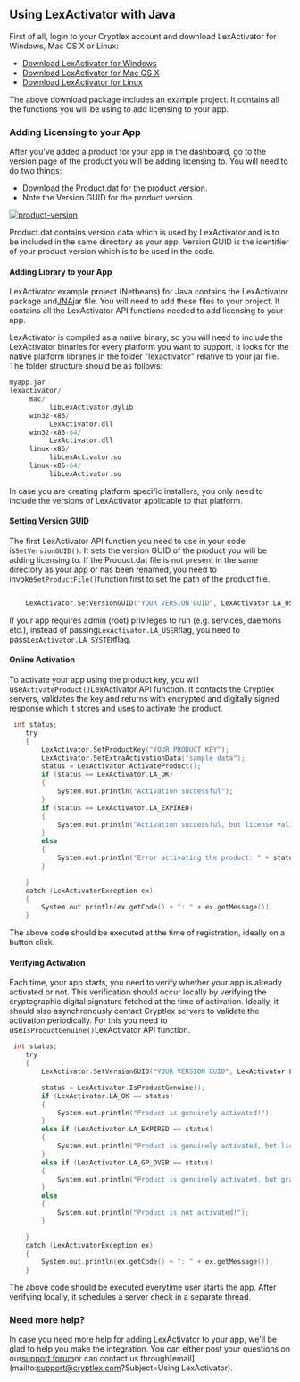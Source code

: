 ## Using LexActivator with Java

First of all, login to your Cryptlex account and download LexActivator for Windows, Mac OS X or Linux:

* [Download LexActivator for Windows](https://cryptlex.com/app/api)
* [Download LexActivator for Mac OS X](https://cryptlex.com/app/api)
* [Download LexActivator for Linux](https://cryptlex.com/app/api)

The above download package includes an example project. It contains all the functions you will be using to add licensing to your app.

### Adding Licensing to your App

After you've added a product for your app in the dashboard, go to the version page of the product you will be adding licensing to. You will need to do two things:

* Download the Product.dat for the product version.
* Note the Version GUID for the product version.

[![](https://cryptlex.com/public/img/docs/version.png "product-version")](https://cryptlex.com/public/img/docs/version.png)

Product.dat contains version data which is used by LexActivator and is to be included in the same directory as your app. Version GUID is the identifier of your product version which is to be used in the code.

#### Adding Library to your App

LexActivator example project \(Netbeans\) for Java contains the LexActivator package and[JNA](https://github.com/java-native-access/jna)jar file. You will need to add these files to your project. It contains all the LexActivator API functions needed to add licensing to your app.

LexActivator is compiled as a native binary, so you will need to include the LexActivator binaries for every platform you want to support. It looks for the native platform libraries in the folder "lexactivator" relative to your jar file. The folder structure should be as follows:

```c
myapp.jar
lexactivator/
     mac/
          libLexActivator.dylib
     win32-x86/
          LexActivator.dll
     win32-x86-64/
          LexActivator.dll
     linux-x86/
          libLexActivator.so
     linux-x86-64/
          libLexActivator.so

```

In case you are creating platform specific installers, you only need to include the versions of LexActivator applicable to that platform.

#### Setting Version GUID

The first LexActivator API function you need to use in your code is`SetVersionGUID()`. It sets the version GUID of the product you will be adding licensing to. If the Product.dat file is not present in the same directory as your app or has been renamed, you need to invoke`SetProductFile()`function first to set the path of the product file.

```c

    LexActivator.SetVersionGUID("YOUR VERSION GUID", LexActivator.LA_USER);
```

If your app requires admin \(root\) privileges to run \(e.g. services, daemons etc.\), instead of passing`LexActivator.LA_USER`flag, you need to pass`LexActivator.LA_SYSTEM`flag.

#### Online Activation

To activate your app using the product key, you will use`ActivateProduct()`LexActivator API function. It contacts the Cryptlex servers, validates the key and returns with encrypted and digitally signed response which it stores and uses to activate the product.

```c
 int status;
    try
    {
    	LexActivator.SetProductKey("YOUR PRODUCT KEY");
    	LexActivator.SetExtraActivationData("sample data");
    	status = LexActivator.ActivateProduct();
    	if (status == LexActivator.LA_OK)
    	{
    		System.out.println("Activation successful");
    	}
    	if (status == LexActivator.LA_EXPIRED)
    	{
    		System.out.println("Activation successful, but license validity has expired!");
    	}
    	else
    	{
    		System.out.println("Error activating the product: " + status);
    	}

    }
    catch (LexActivatorException ex)
    {
    	System.out.println(ex.getCode() + ": " + ex.getMessage());
    }
```

The above code should be executed at the time of registration, ideally on a button click.

#### Verifying Activation

Each time, your app starts, you need to verify whether your app is already activated or not. This verification should occur locally by verifying the cryptographic digital signature fetched at the time of activation. Ideally, it should also asynchronously contact Cryptlex servers to validate the activation periodically. For this you need to use`IsProductGenuine()`LexActivator API function.

```c
 int status;
    try
    {
    	LexActivator.SetVersionGUID("YOUR VERSION GUID", LexActivator.LA_USER);

    	status = LexActivator.IsProductGenuine();
    	if (LexActivator.LA_OK == status)
    	{
    		System.out.println("Product is genuinely activated!");
    	}
    	else if (LexActivator.LA_EXPIRED == status)
    	{
    		System.out.println("Product is genuinely activated, but license validity has expired!");
    	}
    	else if (LexActivator.LA_GP_OVER == status)
    	{
    		System.out.println("Product is genuinely activated, but grace period is over!");
    	}
    	else
    	{
    		System.out.println("Product is not activated!");
    	}

    }
    catch (LexActivatorException ex)
    {
    	System.out.println(ex.getCode() + ": " + ex.getMessage());
    }
```

The above code should be executed everytime user starts the app. After verifying locally, it schedules a server check in a separate thread.

### Need more help?

In case you need more help for adding LexActivator to your app, we'll be glad to help you make the integration. You can either post your questions on our[support forum](https://cryptlex.com/forums)or can contact us through[email](mailto:support@cryptlex.com?Subject=Using LexActivator).

